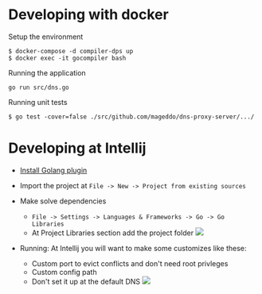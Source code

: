 # Developing with docker

Setup the environment

    $ docker-compose -d compiler-dps up
    $ docker exec -it gocompiler bash

Running the application 

    go run src/dns.go

Running unit tests

    $ go test -cover=false ./src/github.com/mageddo/dns-proxy-server/.../

# Developing at Intellij 
* [Install Golang plugin](https://github.com/go-lang-plugin-org)
* Import the project at `File -> New -> Project from existing sources`
* Make solve dependencies 
    * `File -> Settings -> Languages & Frameworks -> Go -> Go Libraries`
    * At Project Libraries section add the project folder
![](http://pix.toile-libre.org/upload/original/1499630100.png)


* Running: At Intellij you will want to make some customizes like these:
    * Custom port to evict conflicts and don't need root privleges
    * Custom config path
    * Don't set it up at the default DNS
![](http://i.imgur.com/gCUCndC.jpg)

